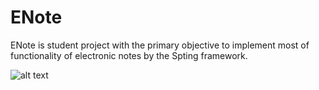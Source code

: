 # ENote
ENote is student project with the primary objective to implement most of functionality of electronic notes by the Spting framework.

![alt text](http://s019.radikal.ru/i617/1712/20/b6160f97211b.jpg)